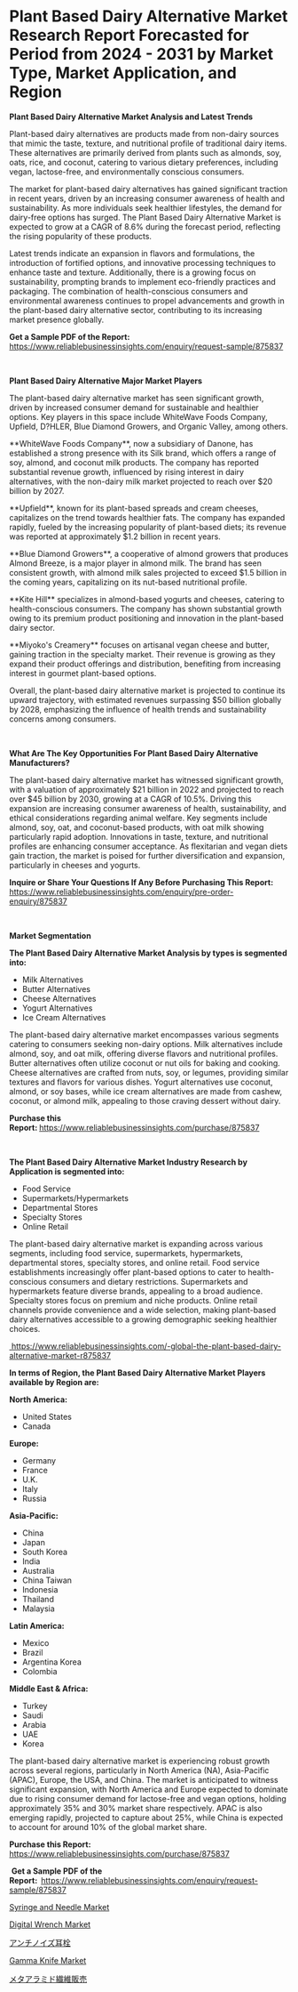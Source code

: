 <p><h1>Plant Based Dairy Alternative Market Research Report Forecasted for Period from 2024 -  2031 by Market Type, Market Application, and Region</h1></p><p><strong>Plant Based Dairy Alternative Market Analysis and Latest Trends</strong></p>
<p><p>Plant-based dairy alternatives are products made from non-dairy sources that mimic the taste, texture, and nutritional profile of traditional dairy items. These alternatives are primarily derived from plants such as almonds, soy, oats, rice, and coconut, catering to various dietary preferences, including vegan, lactose-free, and environmentally conscious consumers. </p><p>The market for plant-based dairy alternatives has gained significant traction in recent years, driven by an increasing consumer awareness of health and sustainability. As more individuals seek healthier lifestyles, the demand for dairy-free options has surged. The Plant Based Dairy Alternative Market is expected to grow at a CAGR of 8.6% during the forecast period, reflecting the rising popularity of these products. </p><p>Latest trends indicate an expansion in flavors and formulations, the introduction of fortified options, and innovative processing techniques to enhance taste and texture. Additionally, there is a growing focus on sustainability, prompting brands to implement eco-friendly practices and packaging. The combination of health-conscious consumers and environmental awareness continues to propel advancements and growth in the plant-based dairy alternative sector, contributing to its increasing market presence globally.</p></p>
<p><strong>Get a Sample PDF of the Report:&nbsp;</strong> <a href="https://www.reliablebusinessinsights.com/enquiry/request-sample/875837">https://www.reliablebusinessinsights.com/enquiry/request-sample/875837</a></p>
<p>&nbsp;</p>
<p><strong>Plant Based Dairy Alternative Major Market Players</strong></p>
<p><p>The plant-based dairy alternative market has seen significant growth, driven by increased consumer demand for sustainable and healthier options. Key players in this space include WhiteWave Foods Company, Upfield, D?HLER, Blue Diamond Growers, and Organic Valley, among others.</p><p>**WhiteWave Foods Company**, now a subsidiary of Danone, has established a strong presence with its Silk brand, which offers a range of soy, almond, and coconut milk products. The company has reported substantial revenue growth, influenced by rising interest in dairy alternatives, with the non-dairy milk market projected to reach over $20 billion by 2027.</p><p>**Upfield**, known for its plant-based spreads and cream cheeses, capitalizes on the trend towards healthier fats. The company has expanded rapidly, fueled by the increasing popularity of plant-based diets; its revenue was reported at approximately $1.2 billion in recent years.</p><p>**Blue Diamond Growers**, a cooperative of almond growers that produces Almond Breeze, is a major player in almond milk. The brand has seen consistent growth, with almond milk sales projected to exceed $1.5 billion in the coming years, capitalizing on its nut-based nutritional profile.</p><p>**Kite Hill** specializes in almond-based yogurts and cheeses, catering to health-conscious consumers. The company has shown substantial growth owing to its premium product positioning and innovation in the plant-based dairy sector.</p><p>**Miyoko's Creamery** focuses on artisanal vegan cheese and butter, gaining traction in the specialty market. Their revenue is growing as they expand their product offerings and distribution, benefiting from increasing interest in gourmet plant-based options.</p><p>Overall, the plant-based dairy alternative market is projected to continue its upward trajectory, with estimated revenues surpassing $50 billion globally by 2028, emphasizing the influence of health trends and sustainability concerns among consumers.</p></p>
<p>&nbsp;</p>
<p><strong>What Are The Key Opportunities For Plant Based Dairy Alternative Manufacturers?</strong></p>
<p><p>The plant-based dairy alternative market has witnessed significant growth, with a valuation of approximately $21 billion in 2022 and projected to reach over $45 billion by 2030, growing at a CAGR of 10.5%. Driving this expansion are increasing consumer awareness of health, sustainability, and ethical considerations regarding animal welfare. Key segments include almond, soy, oat, and coconut-based products, with oat milk showing particularly rapid adoption. Innovations in taste, texture, and nutritional profiles are enhancing consumer acceptance. As flexitarian and vegan diets gain traction, the market is poised for further diversification and expansion, particularly in cheeses and yogurts.</p></p>
<p><strong>Inquire or Share Your Questions If Any Before Purchasing This Report:</strong> <a href="https://www.reliablebusinessinsights.com/enquiry/pre-order-enquiry/875837">https://www.reliablebusinessinsights.com/enquiry/pre-order-enquiry/875837</a></p>
<p>&nbsp;</p>
<p><strong>Market Segmentation</strong></p>
<p><strong>The Plant Based Dairy Alternative Market Analysis by types is segmented into:</strong></p>
<p><ul><li>Milk Alternatives</li><li>Butter Alternatives</li><li>Cheese Alternatives</li><li>Yogurt Alternatives</li><li>Ice Cream Alternatives</li></ul></p>
<p><p>The plant-based dairy alternative market encompasses various segments catering to consumers seeking non-dairy options. Milk alternatives include almond, soy, and oat milk, offering diverse flavors and nutritional profiles. Butter alternatives often utilize coconut or nut oils for baking and cooking. Cheese alternatives are crafted from nuts, soy, or legumes, providing similar textures and flavors for various dishes. Yogurt alternatives use coconut, almond, or soy bases, while ice cream alternatives are made from cashew, coconut, or almond milk, appealing to those craving dessert without dairy.</p></p>
<p><strong>Purchase this Report:&nbsp;</strong><a href="https://www.reliablebusinessinsights.com/purchase/875837">https://www.reliablebusinessinsights.com/purchase/875837</a></p>
<p>&nbsp;</p>
<p><strong>The Plant Based Dairy Alternative Market Industry Research by Application is segmented into:</strong></p>
<p><ul><li>Food Service</li><li>Supermarkets/Hypermarkets</li><li>Departmental Stores</li><li>Specialty Stores</li><li>Online Retail</li></ul></p>
<p><p>The plant-based dairy alternative market is expanding across various segments, including food service, supermarkets, hypermarkets, departmental stores, specialty stores, and online retail. Food service establishments increasingly offer plant-based options to cater to health-conscious consumers and dietary restrictions. Supermarkets and hypermarkets feature diverse brands, appealing to a broad audience. Specialty stores focus on premium and niche products. Online retail channels provide convenience and a wide selection, making plant-based dairy alternatives accessible to a growing demographic seeking healthier choices.</p></p>
<p><a href="https://www.reliablebusinessinsights.com/-global-the-plant-based-dairy-alternative-market-r875837">&nbsp;https://www.reliablebusinessinsights.com/-global-the-plant-based-dairy-alternative-market-r875837</a></p>
<p><strong>In terms of Region, the Plant Based Dairy Alternative Market Players available by Region are:</strong></p>
<p>
    <p> <strong> North America: </strong>
        <ul>
            <li>United States</li>
            <li>Canada</li>
        </ul>
        </p> 
    <p> <strong> Europe: </strong>
        <ul>
            <li>Germany</li>
            <li>France</li>
            <li>U.K.</li>
            <li>Italy</li>
            <li>Russia</li>
        </ul>
        </p> 
    <p> <strong> Asia-Pacific: </strong>
        <ul>
            <li>China</li>
            <li>Japan</li>
            <li>South Korea</li>
            <li>India</li>
            <li>Australia</li>
            <li>China Taiwan</li>
            <li>Indonesia</li>
            <li>Thailand</li>
            <li>Malaysia</li>
        </ul>
        </p> 
    <p> <strong> Latin America: </strong>
        <ul>
            <li>Mexico</li>
            <li>Brazil</li>
            <li>Argentina Korea</li>
            <li>Colombia</li>
        </ul>
        </p> 
    <p> <strong> Middle East & Africa: </strong>
        <ul>
            <li>Turkey</li>
            <li>Saudi</li>
            <li>Arabia</li>
            <li>UAE</li>
            <li>Korea</li>
        </ul>
    </p>
    </p>
<p><p>The plant-based dairy alternative market is experiencing robust growth across several regions, particularly in North America (NA), Asia-Pacific (APAC), Europe, the USA, and China. The market is anticipated to witness significant expansion, with North America and Europe expected to dominate due to rising consumer demand for lactose-free and vegan options, holding approximately 35% and 30% market share respectively. APAC is also emerging rapidly, projected to capture about 25%, while China is expected to account for around 10% of the global market share.</p></p>
<p><strong>Purchase this Report: </strong><a href="https://www.reliablebusinessinsights.com/purchase/875837">https://www.reliablebusinessinsights.com/purchase/875837</a></p>
<p>&nbsp;<strong>Get a Sample PDF of the Report:&nbsp;&nbsp;</strong><a href="https://www.reliablebusinessinsights.com/enquiry/request-sample/875837">https://www.reliablebusinessinsights.com/enquiry/request-sample/875837</a></p>
<p><strong></strong></p>
<p><p><a href="https://www.linkedin.com/pulse/syringe-needle-market-overview-regional-outlook-competitive-strategies-rl96c?trackingId=SaEtuccSRHexOyNHQqHHMw%3D%3D">Syringe and Needle Market</a></p><p><a href="https://medium.com/@maryroseguilty/the-digital-wrench-market-has-grown-significantly-as-a-result-of-several-important-causes-3a294b5d609b">Digital Wrench Market</a></p><p><a href="https://medium.com/@alioukaye1/anti-noise-earplugs-market-%E3%81%AE%E3%82%B0%E3%83%AD%E3%83%BC%E3%83%90%E3%83%AB%E5%B8%82%E5%A0%B4%E6%A6%82%E8%A6%81%E3%81%AF-%E4%B8%96%E7%95%8C%E3%81%8A%E3%82%88%E3%81%B3%E4%B8%BB%E8%A6%81%E5%B8%82%E5%A0%B4%E3%81%AB%E3%81%8A%E3%81%91%E3%82%8B%E6%A5%AD%E7%95%8C%E3%81%AB%E5%BD%B1%E9%9F%BF%E3%82%92%E4%B8%8E%E3%81%88%E3%82%8B%E4%B8%BB%E8%A6%81%E3%81%AA%E3%83%88%E3%83%AC%E3%83%B3%E3%83%89%E3%81%AB%E3%81%A4%E3%81%84%E3%81%A6-%E7%8B%AC%E8%87%AA%E3%81%AE%E8%A6%96%E7%82%B9%E3%82%92%E6%8F%90%E4%BE%9B%E3%81%97%E3%81%BE%E3%81%99-defcb3ab3c3a?postPublishedType=initial">アンチノイズ耳栓</a></p><p><a href="https://www.linkedin.com/pulse/global-perspectives-gamma-knife-market-trends-challenges-forecast-lwaec?trackingId=Bmphz4pFTEigIIYKN5QOEA%3D%3D">Gamma Knife Market</a></p><p><a href="https://medium.com/@alioukaye1/meta-aramid-fiber-sales-market-%E3%81%AE%E3%82%B0%E3%83%AD%E3%83%BC%E3%83%90%E3%83%AB%E5%B8%82%E5%A0%B4%E6%A6%82%E8%A6%81%E3%81%AF-%E4%B8%96%E7%95%8C%E3%81%8A%E3%82%88%E3%81%B3%E4%B8%BB%E8%A6%81%E5%B8%82%E5%A0%B4%E3%81%AB%E3%81%8A%E3%81%91%E3%82%8B%E6%A5%AD%E7%95%8C%E3%81%AB%E5%BD%B1%E9%9F%BF%E3%82%92%E4%B8%8E%E3%81%88%E3%82%8B%E4%B8%BB%E8%A6%81%E3%81%AA%E3%83%88%E3%83%AC%E3%83%B3%E3%83%89%E3%81%AB%E3%81%A4%E3%81%84%E3%81%A6-%E7%8B%AC%E8%87%AA%E3%81%AE%E8%A6%96%E7%82%B9%E3%82%92%E6%8F%90%E4%BE%9B%E3%81%97%E3%81%BE%E3%81%99-7d4c7b423cf9?postPublishedType=initial">メタアラミド繊維販売</a></p></p>